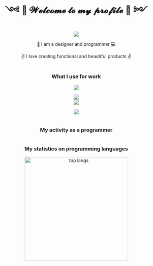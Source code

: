 <div class="main" align="center">
  <h1> ༺ 👋 𝓦𝓮𝓵𝓬𝓸𝓶𝓮 𝓽𝓸 𝓶𝔂 𝓹𝓻𝓸𝓯𝓲𝓵𝓮 🤘 ༻ </h1>
  <img src="https://readme-typing-svg.herokuapp.com/?font=Sixtyfour&size=35&color=F79E0C&center=true&width=700&height=70&duration=3000&pause=1000&lines=Hi!;+I'm+N1koir!;+👋+My+name+is+Nikita!+👋" />
  <p>🎨 I am a designer and programmer 💻</p>
  <p>✌️ I love creating functional and beautiful products ✌️</p>
</div>

<div class="I use" align="center">
  <h1></h1> 
  <h3>What I use for work</h3> 

  <div>
    <div>
      <img src="https://skillicons.dev/icons?i=windows,linux,apple"/>
    </div>
    <p></p>
    <div>
      <img src="https://skillicons.dev/icons?i=github,visualstudio,vscode,webstorm,docker,kubernetes,nginx,godot"/>
    </div>
    <div>
        <img src="https://skillicons.dev/icons?i=ps,ai,pr,ae,au,xd,figma"/>
    </div>
    <p></p>
    <div>
      <img src="https://skillicons.dev/icons?i=cs,dotnet,md,html,css,js,vite,react,tailwindcss,ts,postgres,redis,kafka"/>
    </div>
  </div>
</div>

<div class="activity GitHub" align="center">
  <h1></h1>
  <h3>My activity as a programmer</h3> 
</div>

<div class="statistics languages" align="center">
  <h1></h1>
  <h3>My statistics on programming languages</h3> 
  <img width=325 align="center" src="https://github-readme-stats-salesp07.vercel.app/api/top-langs/?username=N1koir&hide=HTML&langs_count=8&layout=compact&theme=react&border_radius=10&size_weight=0.5&count_weight=0.5&exclude_repo=github-readme-stats" alt="top langs" />
</div>


